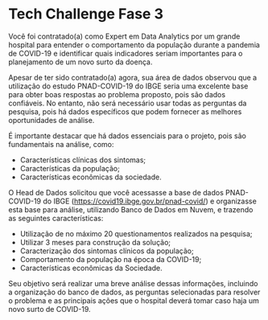 # Tech Challenge Fase 3

Você foi contratado(a) como Expert em Data Analytics por um grande hospital para entender o comportamento da população durante a pandemia de COVID-19 e identificar quais indicadores seriam importantes para o planejamento de um novo surto da doença.

Apesar de ter sido contratado(a) agora, sua área de dados observou que a utilização do estudo PNAD-COVID-19 do IBGE seria uma excelente base para obter boas respostas ao problema proposto, pois são dados confiáveis. No entanto, não será necessário usar todas as perguntas da pesquisa, pois há dados específicos que podem fornecer as melhores oportunidades de análise.

É importante destacar que há dados essenciais para o projeto, pois são fundamentais na análise, como:

- Características clínicas dos sintomas;
- Características da população;
- Características econômicas da sociedade.
  
O Head de Dados solicitou que você acessasse a base de dados PNAD-COVID-19 do IBGE (https://covid19.ibge.gov.br/pnad-covid/) e organizasse esta base para análise, utilizando Banco de Dados em Nuvem, e trazendo as seguintes características:

- Utilização de no máximo 20 questionamentos realizados na pesquisa;
- Utilizar 3 meses para construção da solução;
- Caracterização dos sintomas clínicos da população;
- Comportamento da população na época da COVID-19;
- Características econômicas da Sociedade.
   
Seu objetivo será realizar uma breve análise dessas informações, incluindo a organização do banco de dados, as perguntas selecionadas para resolver o problema e as principais ações que o hospital deverá tomar caso haja um novo surto de COVID-19.

